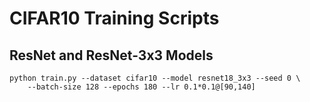 # CIFAR10 Training Scripts

## ResNet and ResNet-3x3 Models

    python train.py --dataset cifar10 --model resnet18_3x3 --seed 0 \
        --batch-size 128 --epochs 180 --lr 0.1*0.1@[90,140]


